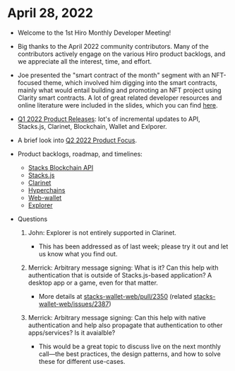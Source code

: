 # April 28, 2022

- Welcome to the 1st Hiro Monthly Developer Meeting!

- Big thanks to the April 2022 community contributors. Many of the contributors actively engage on the various Hiro product backlogs, and we appreciate all the interest, time, and effort.

- Joe presented the "smart contract of the month" segment with an NFT-focused theme, which involved him digging into the smart contracts, mainly what would entail building and promoting an NFT project using Clarity smart contracts. A lot of great related developer resources and online literature were included in the slides, which you can find [here](https://github.com/hirosystems/community-meeting/blob/main/slides/04.28.2022%20-%20Hiro%20Developer%20Community%20Meeting.pdf).

- [Q1 2022 Product Releases](https://www.hiro.so/blog/hiros-focus-for-q2-2022#accomplishments-in-q1): lot's of incremental updates to API, Stacks.js, Clarinet, Blockchain, Wallet and Exlporer.

- A brief look into [Q2 2022 Product Focus](https://www.hiro.so/blog/hiros-focus-for-q2-2022#what-we%E2%80%99re-focused-on-in-q2).

- Product backlogs, roadmap, and timelines:
  - [Stacks Blockchain API](https://github.com/hirosystems/stacks-blockchain-api/milestone/31)
  - [Stacks.js](https://github.com/hirosystems/stacks.js/milestone/57)
  - [Clarinet](https://github.com/hirosystems/clarinet/milestone/1)
  - [Hyperchains](https://github.com/hirosystems/stacks-hyperchains/milestones)
  - [Web-wallet](https://github.com/hirosystems/stacks-wallet-web/milestone/43)
  - [Explorer](https://github.com/hirosystems/explorer/milestone/31)

- Questions
  1. John: Explorer is not entirely supported in Clarinet.
  
        - This has been addressed as of last week; please try it out and let us know what you find out.

  2. Merrick: Arbitrary message signing: What is it? Can this help with authentication that is outside of Stacks.js-based application? A desktop app or a game, even for that matter.

        - More details at [stacks-wallet-web/pull/2350](https://github.com/hirosystems/stacks-wallet-web/pull/2350) (related [stacks-wallet-web/issues/2387](https://github.com/hirosystems/stacks-wallet-web/issues/2387))
  
  3. Merrick: Arbitrary message signing: Can this help with native authentication and help also propagate that authentication to other apps/services? Is it avaialble? 

        - This would be a great topic to discuss live on the next monthly call—the best practices, the design patterns, and how to solve these for different use-cases.

